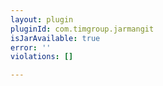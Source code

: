 ```yaml
---
layout: plugin
pluginId: com.timgroup.jarmangit
isJarAvailable: true
error: ''
violations: []

---
```

